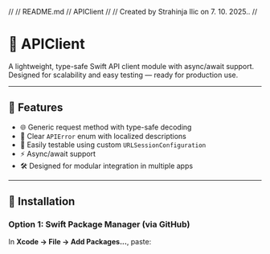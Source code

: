//
//  README.md
//  APIClient
//
//  Created by Strahinja Ilic on 7. 10. 2025..
//

# 🧠 APIClient

A lightweight, type-safe Swift API client module with async/await support.
Designed for scalability and easy testing — ready for production use.

---

## 🚀 Features

- 🌐 Generic request method with type-safe decoding
- 🧱 Clear `APIError` enum with localized descriptions
- 🧪 Easily testable using custom `URLSessionConfiguration`
- ⚡ Async/await support
- 🛠 Designed for modular integration in multiple apps

---

## 🧩 Installation

### Option 1: Swift Package Manager (via GitHub)
In **Xcode → File → Add Packages...**, paste:
